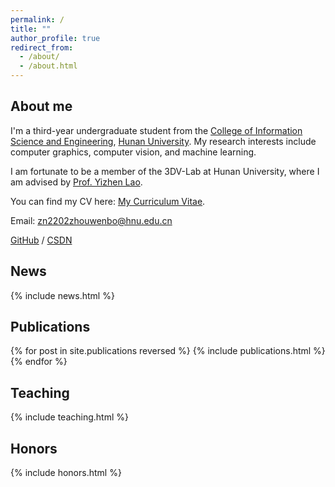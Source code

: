 ```yaml
---
permalink: /
title: ""
author_profile: true
redirect_from: 
  - /about/
  - /about.html
---
```

## About me

I'm a third-year undergraduate student from the [College of Information Science and Engineering](http://csee.hnu.edu.cn), [Hunan University](https://www.hnu.edu.cn/). My research interests include computer graphics, computer vision, and machine learning.  

I am fortunate to be a member of the 3DV-Lab at Hunan University, where I am advised by [Prof. Yizhen Lao](https://yizhenlao.github.io/).  

You can find my CV here: [My Curriculum Vitae](../assets/Curriculum_Vitae.pdf).  

Email: zn2202zhouwenbo@hnu.edu.cn

[GitHub](https://github.com/Zhouwenb0) / [CSDN](https://blog.csdn.net/weixin_73906822)  



## News
<style style="text/css"> .news{font-size:0.75em;} </style>
{% include news.html %}


## Publications

<style style="text/css"> .hoverTable{ width:85%; border-collapse:collapse; border: 0px; } .hoverTable td{ padding:7px; border:#4e95f4 0px solid; } /* Define the default color for all the table rows */ .hoverTable tr{} /* Define the hover highlight color for the table row */ .hoverTable tr:hover { background-color: #f7f7f7; } </style> {% for post in site.publications reversed %} {% include publications.html %} {% endfor %}


## Teaching
<style style="text/css"> .news{font-size:0.75em;} </style>
{% include teaching.html %}

## Honors
<style style="text/css"> .news{font-size:0.75em;} </style>
{% include honors.html %}



